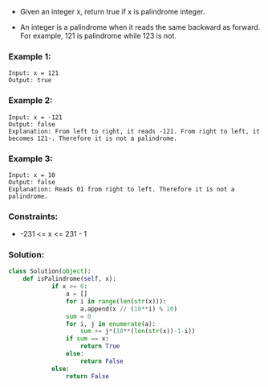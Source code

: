 - Given an integer x, return true if x is palindrome integer.  

- An integer is a palindrome when it reads the same backward as forward. For example, 121 is palindrome while 123 is not.  
 
 
### Example 1:
```
Input: x = 121
Output: true
```

### Example 2:
```
Input: x = -121
Output: false
Explanation: From left to right, it reads -121. From right to left, it becomes 121-. Therefore it is not a palindrome.
```

### Example 3:
```
Input: x = 10
Output: false
Explanation: Reads 01 from right to left. Therefore it is not a palindrome.
```

### Constraints:
- -231 <= x <= 231 - 1

### Solution: 
```python
class Solution(object):
    def isPalindrome(self, x):
            if x >= 0:
                a = []
                for i in range(len(str(x))):
                    a.append(x // (10**i) % 10)
                sum = 0
                for i, j in enumerate(a):
                    sum += j*(10**(len(str(x))-1-i))
                if sum == x:
                    return True
                else:
                    return False
            else:
                return False
```